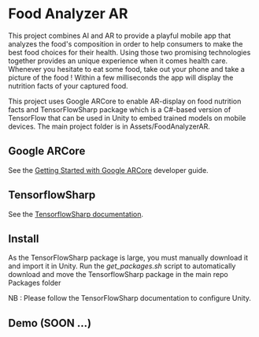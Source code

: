 Food Analyzer AR 
===========================
This project combines AI and AR to provide a playful mobile app that analyzes the food's composition in order
to help consumers to make the best food choices for their health. Using those two promising technologies together provides an unique experience when it comes health care. Whenever you hesitate to eat some food, take out your phone and take a picture of the food ! Within a few milliseconds the app will display the nutrition facts of your captured food.

This project uses Google ARCore to enable AR-display on food nutrition facts and TensorFlowSharp package which is a C#-based version of TensorFlow that can be used in Unity to embed trained models on mobile devices. The main project folder is in Assets/FoodAnalyzerAR.


## Google ARCore

See the [Getting Started with Google ARCore](//developers.google.com/ar/develop/unity/getting-started) developer guide.


## TensorflowSharp

See the [TensorflowSharp documentation](//https://github.com/llSourcell/Unity_ML_Agents/blob/master/docs/Using-TensorFlow-Sharp-in-Unity-(Experimental).md).

## Install
As the TensorFlowSharp package is large, you must manually download it and import it in Unity.
Run the *get_packages.sh* script to automatically download and move the TensorflowSharp package in the main repo Packages folder

NB : Please follow the TensorFlowSharp documentation to configure Unity.


## Demo (SOON ...)
